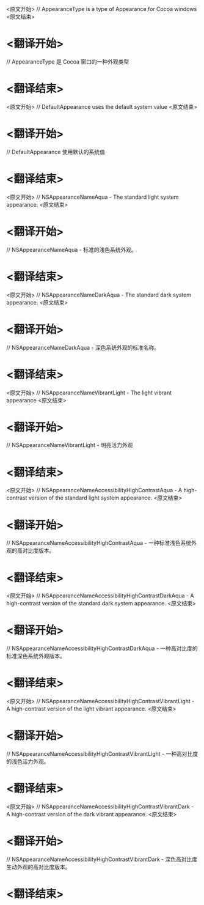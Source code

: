 
<原文开始>
// AppearanceType is a type of Appearance for Cocoa windows
<原文结束>

# <翻译开始>
// AppearanceType 是 Cocoa 窗口的一种外观类型
# <翻译结束>


<原文开始>
// DefaultAppearance uses the default system value
<原文结束>

# <翻译开始>
// DefaultAppearance 使用默认的系统值
# <翻译结束>


<原文开始>
// NSAppearanceNameAqua - The standard light system appearance.
<原文结束>

# <翻译开始>
// NSAppearanceNameAqua - 标准的浅色系统外观。
# <翻译结束>


<原文开始>
// NSAppearanceNameDarkAqua - The standard dark system appearance.
<原文结束>

# <翻译开始>
// NSAppearanceNameDarkAqua - 深色系统外观的标准名称。
# <翻译结束>


<原文开始>
// NSAppearanceNameVibrantLight - The light vibrant appearance
<原文结束>

# <翻译开始>
// NSAppearanceNameVibrantLight - 明亮活力外观
# <翻译结束>


<原文开始>
// NSAppearanceNameAccessibilityHighContrastAqua - A high-contrast version of the standard light system appearance.
<原文结束>

# <翻译开始>
// NSAppearanceNameAccessibilityHighContrastAqua - 一种标准浅色系统外观的高对比度版本。
# <翻译结束>


<原文开始>
// NSAppearanceNameAccessibilityHighContrastDarkAqua - A high-contrast version of the standard dark system appearance.
<原文结束>

# <翻译开始>
// NSAppearanceNameAccessibilityHighContrastDarkAqua - 一种高对比度的标准深色系统外观版本。
# <翻译结束>


<原文开始>
// NSAppearanceNameAccessibilityHighContrastVibrantLight - A high-contrast version of the light vibrant appearance.
<原文结束>

# <翻译开始>
// NSAppearanceNameAccessibilityHighContrastVibrantLight - 一种高对比度的浅色活力外观。
# <翻译结束>


<原文开始>
// NSAppearanceNameAccessibilityHighContrastVibrantDark - A high-contrast version of the dark vibrant appearance.
<原文结束>

# <翻译开始>
// NSAppearanceNameAccessibilityHighContrastVibrantDark - 深色高对比度生动外观的高对比度版本。
# <翻译结束>

